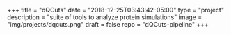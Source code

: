 +++
title = "dQCuts"
date = "2018-12-25T03:43:42-05:00"
type = "project"
description = "suite of tools to analyze protein simulations"
image = "img/projects/dqcuts.png"
draft = false
repo = "dQCuts-pipeline"
+++
